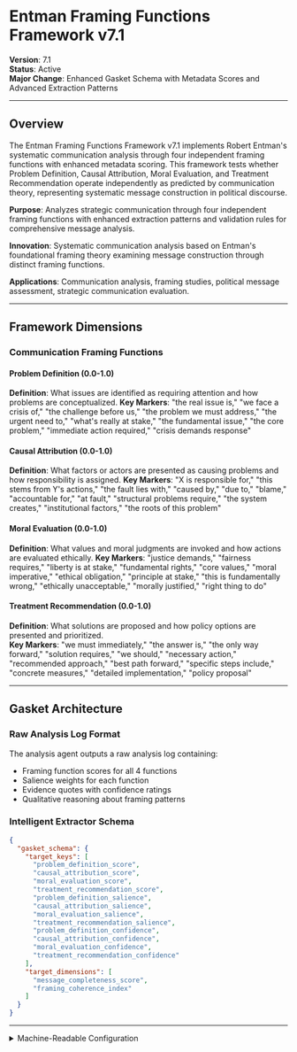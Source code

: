# Entman Framing Functions Framework v7.1

**Version**: 7.1  
**Status**: Active  
**Major Change**: Enhanced Gasket Schema with Metadata Scores and Advanced Extraction Patterns

---

## Overview

The Entman Framing Functions Framework v7.1 implements Robert Entman's systematic communication analysis through four independent framing functions with enhanced metadata scoring. This framework tests whether Problem Definition, Causal Attribution, Moral Evaluation, and Treatment Recommendation operate independently as predicted by communication theory, representing systematic message construction in political discourse.

**Purpose**: Analyzes strategic communication through four independent framing functions with enhanced extraction patterns and validation rules for comprehensive message analysis.

**Innovation**: Systematic communication analysis based on Entman's foundational framing theory examining message construction through distinct framing functions.

**Applications**: Communication analysis, framing studies, political message assessment, strategic communication evaluation.

---

## Framework Dimensions

### **Communication Framing Functions**

#### Problem Definition (0.0-1.0)
**Definition**: What issues are identified as requiring attention and how problems are conceptualized.
**Key Markers**: "the real issue is," "we face a crisis of," "the challenge before us," "the problem we must address," "the urgent need to," "what's really at stake," "the fundamental issue," "the core problem," "immediate action required," "crisis demands response"

#### Causal Attribution (0.0-1.0)
**Definition**: What factors or actors are presented as causing problems and how responsibility is assigned.
**Key Markers**: "X is responsible for," "this stems from Y's actions," "the fault lies with," "caused by," "due to," "blame," "accountable for," "at fault," "structural problems require," "the system creates," "institutional factors," "the roots of this problem"

#### Moral Evaluation (0.0-1.0)
**Definition**: What values and moral judgments are invoked and how actions are evaluated ethically.
**Key Markers**: "justice demands," "fairness requires," "liberty is at stake," "fundamental rights," "core values," "moral imperative," "ethical obligation," "principle at stake," "this is fundamentally wrong," "ethically unacceptable," "morally justified," "right thing to do"

#### Treatment Recommendation (0.0-1.0)
**Definition**: What solutions are proposed and how policy options are presented and prioritized.  
**Key Markers**: "we must immediately," "the answer is," "the only way forward," "solution requires," "we should," "necessary action," "recommended approach," "best path forward," "specific steps include," "concrete measures," "detailed implementation," "policy proposal"

---

## Gasket Architecture

### Raw Analysis Log Format
The analysis agent outputs a raw analysis log containing:
- Framing function scores for all 4 functions
- Salience weights for each function
- Evidence quotes with confidence ratings
- Qualitative reasoning about framing patterns

### Intelligent Extractor Schema
```json
{
  "gasket_schema": {
    "target_keys": [
      "problem_definition_score",
      "causal_attribution_score",
      "moral_evaluation_score",
      "treatment_recommendation_score",
      "problem_definition_salience",
      "causal_attribution_salience",
      "moral_evaluation_salience",
      "treatment_recommendation_salience",
      "problem_definition_confidence",
      "causal_attribution_confidence",
      "moral_evaluation_confidence",
      "treatment_recommendation_confidence"
    ],
    "target_dimensions": [
      "message_completeness_score",
      "framing_coherence_index"
    ]
  }
}
```

---

<details><summary>Machine-Readable Configuration</summary>

```json
{
  "name": "entman_v7_1",
  "version": "v7.1",
  "display_name": "Entman Framing Functions Framework v7.1",
  "analysis_variants": {
    "default": {
      "description": "Complete four-function framing analysis with raw analysis log output.",
      "analysis_prompt": "Phase 1: Cognitive Priming: You are an expert analyst specializing in communication framing and strategic messaging across diverse contexts. Phase 2: Framework Methodology: Your task is to analyze the provided text using the Entman Framing Functions Framework v7.1, which captures communication patterns through four independent framing functions with enhanced metadata scoring. Phase 3: Operational Definitions: Evaluate 4 framing functions: Problem Definition, Causal Attribution, Moral Evaluation, and Treatment Recommendation. Each function receives a score (0.0-1.0), salience weight (0.0-1.0), and confidence rating (0.0-1.0). Phase 4: Scoring Protocol: For each function, provide ONLY: (1) score (0.0-1.0), (2) salience (0.0-1.0), (3) confidence (0.0-1.0), (4) evidence quotes with justification. Phase 5: Raw Analysis Log Requirements: Your response must be a raw analysis log containing function scores, evidence, and reasoning - NO JSON structure or derived calculations. Phase 6: Output Specification: Return raw analysis log with function scores only - NO calculations of message indices or derived metrics (these will be computed by code)."
    }
  },
  "dimension_groups": {
    "framing_functions": ["problem_definition", "causal_attribution", "moral_evaluation", "treatment_recommendation"]
  },
  "calculation_spec": {
    "message_completeness_score": "(problem_definition_score + causal_attribution_score + moral_evaluation_score + treatment_recommendation_score) / 4",
    "framing_coherence_index": "sqrt(problem_definition_score * causal_attribution_score * moral_evaluation_score * treatment_recommendation_score)"
  },
  "reliability_rubric": {
    "cronbachs_alpha": {
      "excellent": [0.80, 1.0],
      "good": [0.70, 0.79],
      "acceptable": [0.60, 0.69],
      "poor": [0.0, 0.59]
    },
    "notes": "Defines quality thresholds for framework reliability. The Synthesis Agent uses this for automated fit assessment."
  },
  "gasket_schema": {
    "version": "7.1",
    "extraction_method": "intelligent_extractor",
    "target_keys": [
      "problem_definition_score",
      "causal_attribution_score",
      "moral_evaluation_score",
      "treatment_recommendation_score",
      "problem_definition_salience",
      "causal_attribution_salience",
      "moral_evaluation_salience",
      "treatment_recommendation_salience",
      "problem_definition_confidence",
      "causal_attribution_confidence",
      "moral_evaluation_confidence",
      "treatment_recommendation_confidence"
    ],
    "extraction_patterns": {
      "problem_definition_score": ["problem.{0,20}definition.{0,20}score"],
      "causal_attribution_score": ["causal.{0,20}attribution.{0,20}score"],
      "moral_evaluation_score": ["moral.{0,20}evaluation.{0,20}score"],
      "treatment_recommendation_score": ["treatment.{0,20}recommendation.{0,20}score"],
      "problem_definition_salience": ["problem.{0,20}definition.{0,20}salience"],
      "causal_attribution_salience": ["causal.{0,20}attribution.{0,20}salience"],
      "moral_evaluation_salience": ["moral.{0,20}evaluation.{0,20}salience"],
      "treatment_recommendation_salience": ["treatment.{0,20}recommendation.{0,20}salience"],
      "problem_definition_confidence": ["problem.{0,20}definition.{0,20}confidence"],
      "causal_attribution_confidence": ["causal.{0,20}attribution.{0,20}confidence"],
      "moral_evaluation_confidence": ["moral.{0,20}evaluation.{0,20}confidence"],
      "treatment_recommendation_confidence": ["treatment.{0,20}recommendation.{0,20}confidence"]
    },
    "validation_rules": {
      "required_fields": [
        "problem_definition_score", "causal_attribution_score", "moral_evaluation_score", "treatment_recommendation_score"
      ],
      "score_ranges": {"min": 0.0, "max": 1.0},
      "metadata_ranges": {
        "salience": {"min": 0.0, "max": 1.0},
        "confidence": {"min": 0.0, "max": 1.0}
      },
      "fallback_strategy": "use_default_values"
    }
  },
  "raw_analysis_log_format": {
    "description": "Raw analysis log containing framing function scores, evidence, and reasoning without structured JSON",
    "content": "Free-form text with communication framing analysis including scores, evidence quotes, and qualitative reasoning"
  }
}
```

</details>